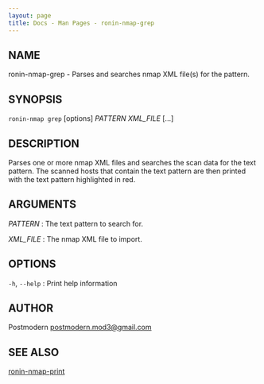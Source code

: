 ```yaml
---
layout: page
title: Docs - Man Pages - ronin-nmap-grep
---
```


## NAME

ronin-nmap-grep - Parses and searches nmap XML file(s) for the pattern.

## SYNOPSIS

`ronin-nmap grep` [options] *PATTERN* *XML_FILE* [...]

## DESCRIPTION

Parses one or more nmap XML files and searches the scan data for the text
pattern. The scanned hosts that contain the text pattern are then printed
with the text pattern highlighted in red.

## ARGUMENTS

*PATTERN*
: The text pattern to search for.

*XML_FILE*
: The nmap XML file to import.

## OPTIONS

`-h`, `--help`
: Print help information

## AUTHOR

Postmodern <postmodern.mod3@gmail.com>

## SEE ALSO

[ronin-nmap-print](ronin-nmap-print.1.html)

